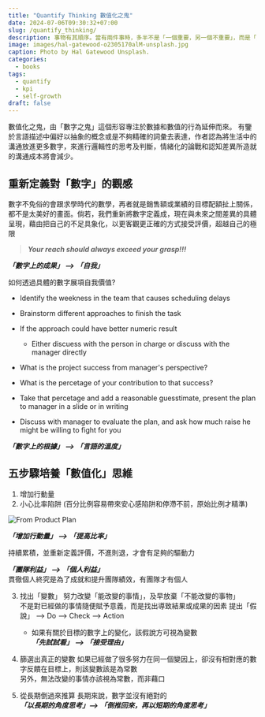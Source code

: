 ```yaml
---
title: "Quantify Thinking 數值化之鬼"
date: 2024-07-06T09:30:32+07:00
slug: /quantify_thinking/
description: 事物有其順序。當有兩件事時，多半不是「一個重要，另一個不重要」，而是「重要度有先後順序」
image: images/hal-gatewood-o2305170alM-unsplash.jpg
caption: Photo by Hal Gatewood Unsplash.
categories:
  - books
tags:
  - quantify
  - kpi
  - self-growth
draft: false
---
```


數值化之鬼，由「數字之鬼」這個形容專注於數據和數值的行為延伸而來。
有鑒於言語描述中偏好以抽象的概念或是不夠精確的詞彙去表達，作者認為將生活中的溝通放進更多數字，來進行邏輯性的思考及判斷，情緒化的論戰和認知差異所造就的溝通成本將會減少。

## 重新定義對「數字」的觀感

數字不免俗的會跟求學時代的數學，再者就是銷售額或業績的目標配額扯上關係，都不是太美好的畫面。倘若，我們重新將數字定義成，現在與未來之間差異的具體呈現，藉由把自己的不足具象化，以更客觀更正確的方式接受評價，超越自己的極限  
> ***Your reach should always exceed your grasp!!!***

***「數字上的成果」 --> 「自我」***

如何透過具體的數字展項自我價值?  
- Identify the weekness in the team that causes scheduling delays
- Brainstorm different approaches to finish the task
- If the approach could have better numeric result
  - Either discuess with the person in charge or discuss with the manager directly


- What is the project success from manager's perspective?
- What is the percetage of your contribution to that success?
- Take that percetage and add a reasonable guesstimate, present the plan to manager in a slide or in writing
- Discuss with manager to evaluate the plan, and ask how much raise he might be willing to fight for you

***「數字上的根據」 --> 「言語的溫度」***

## 五步驟培養「數值化」思維

1. 增加行動量
2. 小心比率陷阱 (百分比例容易帶來安心感陷阱和停滯不前，原始比例才精準)

  ![From Product Plan](/images/pdca.png)

  ***「增加行動量」  --> 「提高比率」***

  持續累積，並重新定義評價，不進則退，才會有足夠的驅動力

  ***「團隊利益」   --> 「個人利益」***  
  貫徹個人終究是為了成就和提升團隊績效，有團隊才有個人  

3. 找出「變數」
  努力改變「能改變的事情」，及早放棄「不能改變的事物」  
  不是對已經做的事情隨便賦予意義，而是找出導致結果或成果的因素
  提出「假說」 --> Do --> Check --> Action
    - 如果有關於目標的數字上的變化，該假說方可視為變數  
    ***「先試試看」 --> 「接受理由」***
4. 篩選出真正的變數
  如果已經做了很多努力在同一個變因上，卻沒有相對應的數字反饋在目標上，則該變數該是為常數  
  另外，無法改變的事情亦該視為常數，而非藉口  
  

5. 從長期倒過來推算
  長期來說，數字並沒有絕對的  
  ***「以長期的角度思考」–> 「倒推回來，再以短期的角度思考」***
